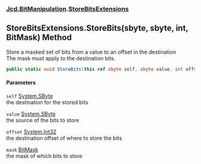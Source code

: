 ### [Jcd.BitManipulation](Jcd_BitManipulation.md 'Jcd.BitManipulation').[StoreBitsExtensions](Jcd_BitManipulation_StoreBitsExtensions.md 'Jcd.BitManipulation.StoreBitsExtensions')
## StoreBitsExtensions.StoreBits(sbyte, sbyte, int, BitMask) Method
Store a masked set of bits from a value to an offset in the destination  
The mask must apply to the destination bits.  
```csharp
public static void StoreBits(this ref sbyte self, sbyte value, int offset, Jcd.BitManipulation.BitMask mask);
```
#### Parameters
<a name='Jcd_BitManipulation_StoreBitsExtensions_StoreBits(sbyte_sbyte_int_Jcd_BitManipulation_BitMask)_self'></a>
`self` [System.SByte](https://docs.microsoft.com/en-us/dotnet/api/System.SByte 'System.SByte')  
the destination for the stored bits
  
<a name='Jcd_BitManipulation_StoreBitsExtensions_StoreBits(sbyte_sbyte_int_Jcd_BitManipulation_BitMask)_value'></a>
`value` [System.SByte](https://docs.microsoft.com/en-us/dotnet/api/System.SByte 'System.SByte')  
the source of the bits to store
  
<a name='Jcd_BitManipulation_StoreBitsExtensions_StoreBits(sbyte_sbyte_int_Jcd_BitManipulation_BitMask)_offset'></a>
`offset` [System.Int32](https://docs.microsoft.com/en-us/dotnet/api/System.Int32 'System.Int32')  
the destination offset of where to store the bits
  
<a name='Jcd_BitManipulation_StoreBitsExtensions_StoreBits(sbyte_sbyte_int_Jcd_BitManipulation_BitMask)_mask'></a>
`mask` [BitMask](Jcd_BitManipulation_BitMask.md 'Jcd.BitManipulation.BitMask')  
the mask of which bits to store
  

